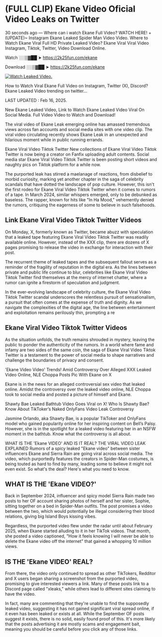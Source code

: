 # (FULL CLIP) Ekane Video Oficial Video Leaks on Twitter

30 seconds ago — Where can i watch Ekane Full Video? WATCH HERE! +(UPDATE)~ Instagram Ekane Leaked Spider Man Video Video. Where to Watch Ekane Viral Full HD Private Leaked Video? Ekane Viral Viral Video Instagram, Tiktok, Twitter, Video Download Online.

Watch ░░▒▓██ ➤ https://2k25fun.com/ekane

Download ░░▒▓██ ➤ https://2k25fun.com/ekane

[![Watch Leaked Video.](https://miro.medium.com/v2/resize:fit:828/format:webp/1*cilzJN44JGOrTw9NJCrNHA.gif "Watch Leaked Video")](https://2k25fun.com/ekane)

How to Watch Viral Ekane Full Video on Instagram, Twitter (X), Discord? Ekane Leaked Video trending on twitter...

LAST UPDATED : Feb 16, 2025.

New Ekane Leaked Video, Link to Watch Ekane Leaked Video Viral On Social Media. Full Video Video to Watch and Download!

The viral video of Ekane Leak emerging online has amassed tremendous views across fan accounts and social media sites with one video clip. The viral video circulating recently shows Ekane Leak in an unexpected and hilarious moment while in public running errands.

Ekane Viral Video Tiktok Twitter New collections of Ekane Viral Video Tiktok Twitter is now being a creator on Fanfix uploading adult contents. Social media star Ekane Viral Video Tiktok Twitter is been posting short videos and naughty pics on Tiktok platform for a while now.

The purported leak has stirred a maelanage of reactions, from disbelief to morbid curiosity, marking yet another chapter in the saga of celebrity scandals that have dotted the landscape of pop culture. However, this isn't the first rodeo for Ekane Viral Video Tiktok Twitter when it comes to rumors of a tape. In March 2024, similar whispers emerged, only to be debunked as baseless. The rapper, known for hits like "In Ha Mood," vehemently denied the rumors, critiquing the eagerness of some to believe in such falsehoods.

## Link Ekane Viral Video Tiktok Twitter Videos

On Monday, X, formerly known as Twitter, became abuzz with speculation that a leaked tape featuring Ekane Viral Video Tiktok Twitter was readily available online. However, instead of the XXX clip, there are dozens of X pages promising to release the video in exchange for interaction with their post.

The recurrent theme of leaked tapes and the subsequent fallout serves as a reminder of the fragility of reputation in the digital era. As the lines between private and public life continue to blur, celebrities like Ekane Viral Video Tiktok Twitter find themselves at the mercy of internet chatter, where a rumor can ignite a firestorm of speculation and judgment.

In the ever-evolving landscape of celebrity culture, the Ekane Viral Video Tiktok Twitter scandal underscores the relentless pursuit of sensationalism, a pursuit that often comes at the expense of truth and dignity. As we navigate the complexities of the digital age, the line between entertainment and exploitation remains perilously thin, prompting a re

##  Ekane Viral Video Tiktok Twitter Videos

As the situation unfolds, the truth remains shrouded in mystery, leaving the public to ponder the authenticity of the rumors. In a world where fame and infamy are two sides of the same coin, the saga of Ekane Viral Video Tiktok Twitter is a testament to the power of social media to shape narratives and challenge the boundaries of privacy and consent.

'Ekane Video Video' Trends! Amid Controversy Over Alleged XXX Leaked Video Online, NLE Choppa Posts Pic With Ekane on X

Ekane is in the news for an alleged controversial sex video that leaked online. Amidst the controversy over the leaked video online, NLE Choppa took to social media and posted a picture of himself and Ekane.

Shawty Bae Leaked Bathtub Video Goes Viral on X! Who Is Shawty Bae? Know About TikToker’s Naked OnlyFans Video Leak Controversy

Jasmine Orlando, aka Shawty Bae, is a popular TikToker and OnlyFans model who gained popularity online for her inspiring content on Bell’s Palsy. However, she is in the spotlight for a leaked video featuring her in an NSFW moment in the bathtub. Know what the controversy is all about.

WHAT IS THE 'Ekane VIDEO' AND IS IT REAL? THE VIRAL VIDEO LEAK EXPLAINED Rumors of a spicy leaked "Ekane video" between sister influencers Ekane and Sierra Rain are going viral across social media. The video, which purportedly features the creators in Spider-Man costumes, is being touted as hard to find by many, leading some to believe it might not even exist. So what's the deal? Here's what you need to know.

## WHAT IS THE 'Ekane VIDEO?'

Back in September 2024, influencer and spicy model Sierra Rain made two posts to her OF account sharing photos of herself and her sister, Sophie, sitting together on a bed in Spider-Man outfits. The post promises a video between the two, which would potentially be illegal considering their blood relations, giving big Island Boys kissing vibes.

Regardless, the purported video flew under the radar until about February 2025, when Ekane started alluding to it in her TikTok videos. That month, she posted a video captioned, "How it feels knowing I will never be able to delete the Ekane video off the internet" that gained a whopping 10 million views.

## IS THE 'Ekane VIDEO' REAL?

From there, the video only continued to spread as other TikTokers, Redditor and X users began sharing a screenshot from the purported video, promising to give interested viewers a link. Many of these posts link to a Discord page called "xleaks," while others lead to different sites claiming to have the video.

In fact, many are commenting that they're unable to find the supposedly leaked video, suggesting it has not gained significant viral spread online, if it even has been leaked or exists at all. While the September OF posts suggest it exists, there is no solid, easily found proof of this. It's more likely that the posts advertising it are mostly scams and engagement bait, meaning you should be careful before you click any of those links.